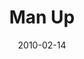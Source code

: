 ---
layout: message
category: message
series: "Manly"
title: "Man Up"
date: 2010-02-14
audio-description: "Chuck Mingo talks about what it means to be an aggressive man."
audio: "http://s3.amazonaws.com/crossroadsaudiomessages/Manly3.mp3"
audio-title: "Man Up"
audio-duration: "29&#58;56"
video-description: "Chuck Mingo talks about what it means to be an aggressive man."
video-title: "Man Up"
video: "https://s3.amazonaws.com/crossroadsvideomessages/Manly3.mp4"
---